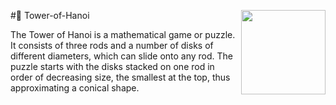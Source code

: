 <p margin="10px"><img align="right" src="https://www.stemlittleexplorers.com/wp-content/uploads/2020/06/Tower-of-Hanoi-Tower-of-Brahma-or-Lucas-Tower.jpg" width="135"/></p>
#📌 Tower-of-Hanoi
<p>The Tower of Hanoi is a mathematical game or puzzle. It consists of three rods and a number of disks of different diameters, which can slide onto any rod. The puzzle starts with the disks stacked on one rod in order of decreasing size, the smallest at the top, thus approximating a conical shape.</p>

